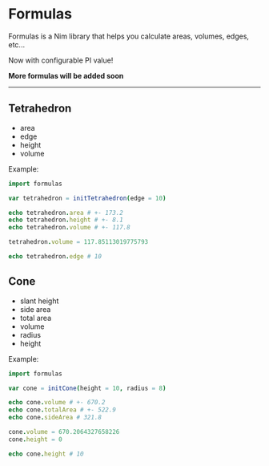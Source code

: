 <!--
  :Author: Thiago Navarro
  :Email: thiago@oxyoy.com

  **Created at:** 06/15/2021 12:48:52 Tuesday
  **Modified at:** 06/17/2021 11:21:26 AM Thursday

  ------------------------------------------------------------------------------

  readme
  ------------------------------------------------------------------------------
-->

# Formulas

Formulas is a Nim library that helps you calculate areas, volumes, edges, etc...

Now with configurable PI value!

**More formulas will be added soon**

----
## Tetrahedron

- area
- edge
- height
- volume

Example:
```nim
import formulas

var tetrahedron = initTetrahedron(edge = 10)

echo tetrahedron.area # +- 173.2
echo tetrahedron.height # +- 8.1
echo tetrahedron.volume # +- 117.8

tetrahedron.volume = 117.85113019775793

echo tetrahedron.edge # 10
```

## Cone

- slant height
- side area
- total area
- volume
- radius
- height

Example:
```nim
import formulas

var cone = initCone(height = 10, radius = 8)

echo cone.volume # +- 670.2
echo cone.totalArea # +- 522.9
echo cone.sideArea # 321.8

cone.volume = 670.2064327658226
cone.height = 0

echo cone.height # 10
```

